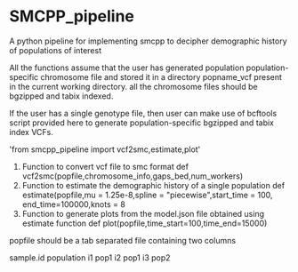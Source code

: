 # SMCPP_pipeline
A python pipeline for implementing smcpp to decipher demographic history of populations of interest

All the functions assume that the user has generated population population-specific chromosome file and stored it in a directory popname_vcf present in the current working directory. all the chromosome files should be bgzipped and tabix indexed.

If the user has a single genotype file, then user can make use of bcftools script provided here to generate population-specific bgzipped and tabix index VCFs.


'from smcpp_pipeline import vcf2smc,estimate,plot'

1) Function to convert vcf file to smc format
  def vcf2smc(popfile,chromosome_info,gaps_bed,num_workers)
2) Function to estimate the demographic history of a single population
   def estimate(popfile,mu = 1.25e-8,spline = "piecewise",start_time = 100, end_time=100000,knots = 8
3) Function to generate plots from the model.json file obtained using estimate function
   def plot(popfile,time_start=100,time_end=15000)

popfile should be a tab separated file containing two columns

sample.id  population
i1          pop1
i2          pop1
i3          pop2  
